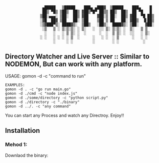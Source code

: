                      ▄█████   ▒█████    ███▄ ▄███▓  ▒█████    ███▄    █ 
                     ██▒ ▀█▒ ▒██▒  ██▒ ▓██▒▀█▀ ██▒▒ ██▒  ██▒  ██ ▀█   █ 
                    ▒██░▄▄▄░ ▒██░  ██▒ ▓██    ▓██░▒ ██░  ██▒ ▓██  ▀█ ██▒
                    ░▓█  ██▓ ▒██   ██░ ▒██    ▒██ ▒ ██   ██░ ▓██▒  ▐▌██▒
                    ░▒▓███▀▒░ ████▓▒░  ▒██▒   ░██▒░  ████▓▒░ ▒██░   ▓██░
                     ░▒   ▒ ░ ▒░▒░▒░ ░ ▒░   ░  ░░ ▒░ ▒░▒░ ░  ▒░   ▒ ▒ 
                      ░   ░   ░ ▒ ▒░ ░  ░      ░  ░  ▒ ▒░ ░  ░░   ░ ▒░
                    ░ ░   ░ ░ ░ ░ ▒  ░      ░   ░ ░  ░ ▒      ░   ░ ░ 
                          ░     ░ ░         ░        ░ ░           ░ 

## Directory Watcher and Live Server :: Similar to NODEMON, But can work with any platform.

USAGE: 
	gomon -d <directory to be Watched.> -c "command to run"

	EXAMPLES: 
	gomon -d . -c "go run main.go"
	gomon -d ./cmd -c "node index.js"
	gomon -d ./some/directory -c "python script.py"
	gomon -d ./directory -c "./binary"
	gomon -d ../. -c "any command"


You can start any Process and watch any Directroy. Enjoy!!

## Installation

### Mehod 1:
Downlaod the binary:
```sh

```